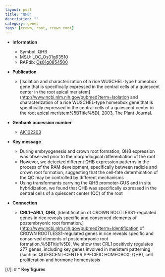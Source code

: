 ```yaml
---
layout: post
title: "QHB"
description: ""
category: genes
tags: [crown, root, crown root]
---
```


* **Information**  
    + Symbol: QHB  
    + MSU: [LOC_Os01g63510](http://rice.plantbiology.msu.edu/cgi-bin/ORF_infopage.cgi?orf=LOC_Os01g63510)  
    + RAPdb: [Os01g0854500](http://rapdb.dna.affrc.go.jp/viewer/gbrowse_details/irgsp1?name=Os01g0854500)  

* **Publication**  
    + [Isolation and characterization of a rice WUSCHEL-type homeobox gene that is specifically expressed in the central cells of a quiescent center in the root apical meristem](http://www.ncbi.nlm.nih.gov/pubmed?term=Isolation and characterization of a rice WUSCHEL-type homeobox gene that is specifically expressed in the central cells of a quiescent center in the root apical meristem%5BTitle%5D), 2003, The Plant Journal.

* **Genbank accession number**  
    + [AK102203](http://www.ncbi.nlm.nih.gov/nuccore/AK102203)

* **Key message**  
    + During embryogenesis and crown root formation, QHB expression was observed prior to the morphological differentiation of the root
    + However, we detected different QHB expression patterns in the process of the RAM development, specifically between radicle and crown root formation, suggesting that the cell-fate determination of the QC may be controlled by different mechanisms
    + Using transformants carrying the QHB promoter-GUS and in situ hybridization, we found that QHB was specifically expressed in the central cells of a quiescent center (QC) of the root

* **Connection**  
    + __CRL1~ARL1__, __QHB__, [Identification of CROWN ROOTLESS1-regulated genes in rice reveals specific and conserved elements of postembryonic root formation.](http://www.ncbi.nlm.nih.gov/pubmed?term=Identification of CROWN ROOTLESS1-regulated genes in rice reveals specific and conserved elements of postembryonic root formation.%5BTitle%5D), We show that CRL1 positively regulates 277 genes, including key genes involved in meristem patterning (such as QUIESCENT-CENTER SPECIFIC HOMEOBOX; QHB), cell proliferation and hormone homeostasis

[//]: # * **Key figures**  


